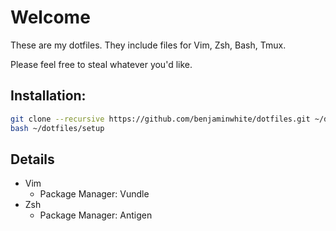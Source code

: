 # Welcome

These are my dotfiles. They include files for Vim, Zsh, Bash, Tmux.

Please feel free to steal whatever you'd like.

## Installation:

```bash
git clone --recursive https://github.com/benjaminwhite/dotfiles.git ~/dotfiles
bash ~/dotfiles/setup
```

## Details

- Vim
    - Package Manager: Vundle
- Zsh
    - Package Manager: Antigen
